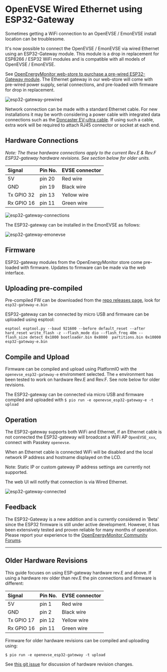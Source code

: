 # OpenEVSE Wired Ethernet using ESP32-Gateway

Sometimes getting a WiFi connection to an OpenEVSE / EmonEVSE install location can be troublesome.

It's now possible to connect the OpenEVSE / EmonEVSE via wired Ethernet using an ESP32-Gateway module. This module is a drop in replacement for ESP8266 / ESP32 WiFi modules and is compatible with all models of OpenEVSE / EmonEVSE. 

See [OpenEnergyMonitor web-store to purchase a pre-wired ESP32-Gateway module](https://shop.openenergymonitor.com/openevse-etherent-gateway-esp32/). The Ethernet gateway in our web-store will come with pre-wired power supply, serial connections, and pre-loaded with firmware for drop in replacement. 

![esp32-gateway-prewired](esp32-gateway-prewired.jpg)


Network connection can be made with a standard Ethernet cable. For new installations it may be worth considering a power cable with integrated data connections such as the [Doncaster EV-ultra cable](http://www.doncastercables.com/cables/17/77/EV-Ultra/Power-and-data-connectivity-combined-in-one-cable/). If using such a cable, extra work will be required to attach RJ45 connector or socket at each end. 

## Hardware Connections 

*Note: The these hardware connections apply to the current Rev.E & Rev.F ESP32-gateway hardware revisions. See section below for older units.*


|Signal        | Pin No.   | EVSE connector |
| :---------- | :---------- | :------------------- |
5V             | pin 20        | Red wire |
GND            | pin 19        | Black wire | 
Tx GPIO 32     | pin 13       | Yellow wire |
Rx GPIO 16     | pin 11       | Green wire |

![esp32-gateway-connections](esp32-gateway-connections.jpg)

The ESP32-gateway can be installed in the EmonEVSE as follows:

![esp32-gateway-emonevse](esp32-gateway-emonevse.jpg)


## Firmware 

ESP32-gateway modules from the OpenEnergyMonitor store come pre-loaded with firmware. Updates to firmware can be made via the web interface. 

## Uploading pre-compiled

Pre-compiled FW can be downloaded from the [repo releases page](https://github.com/OpenEVSE/ESP32_WiFi_V3.x/releases/), look for `esp32-gateway-e.bin`

ESP32-gateway can be connected by micro USB and firmware can be uploaded using esptool:

`esptool esptool.py --baud 921600 --before default_reset --after hard_reset write_flash -z --flash_mode dio --flash_freq 40m --flash_size detect 0x1000 bootloader.bin 0x8000  partitions.bin 0x10000  esp32-gateway-e.bin`


## Compile and Upload 

Firmware can be compiled and upload using PlatformIO with the `openevse_esp32-gateway-e` environment selected. The `e` environment has been tested to work on hardware Rev.E and Rev.F. See note below for older revisions. 

The ESP32-gateway can be connected via micro USB and firmware compiled and uploaded with
`$ pio run -e openevse_esp32-gateway-e -t upload`

## Operation 

The ESP32-gateway supports both WiFi and Ethernet, if an Ethernet cable is not connected the ESP32-gateway will broadcast a WiFi AP `OpenEVSE_xxx`, connect with Passkey `openevse`.

When an Ethernet cable is connected WiFi will be disabled and the local network IP address and hostname displayed on the LCD. 

Note: Static IP or custom gateway IP address settings are currently not supported. 

The web UI will notify that connection is via Wired Ethernet.

![esp32-gateway-connected](esp32-gateway-connected.png)
## Feedback

The ESP32-Gateway is a new addition and is currently considered in 'Beta' since the ESP32 firmware is still under active development. However, it has been extensively tested and proven reliable for many months of operation. Please report your experience to the [OpenEnergyMonitor Community Forums](https://community.openenergymonitor.org/).
***

## Older Hardware Revisions

This guide focuses on using ESP-gateway hardware rev.E and above. If using a hardware rev older than rev.E the pin connections and firmware is different: 

|Signal        | Pin No.   | EVSE connector |
| :---------- | :---------- | :------------------- |
5V             | pin 1        | Red wire |
GND            | pin 2        | Black wire | 
Tx GPIO 17     | pin 12       | Yellow wire |
Rx GPIO 16     | pin 11       | Green wire |

Firmware for older hardware revisions can be compiled and uploading using:

`$ pio run -e openevse_esp32-gateway -t upload`

See [this git issue](https://github.com/OpenEVSE/ESP32_WiFi_V3.x/issues/12) for discussion of hardware revision changes. 
